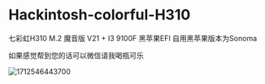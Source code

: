 # Hackintosh-colorful-H310
七彩虹H310 M.2 魔音版 V21 + I3 9100F 黑苹果EFI
自用黑苹果版本为Sonoma

如果感觉帮到您的话可以微信请我喝瓶可乐

![1712546443700](https://github.com/refrain1/Hackintosh-colorful-H310/assets/32951222/8c07a9f8-6808-4c3f-a017-dd05dde6dbe2)
